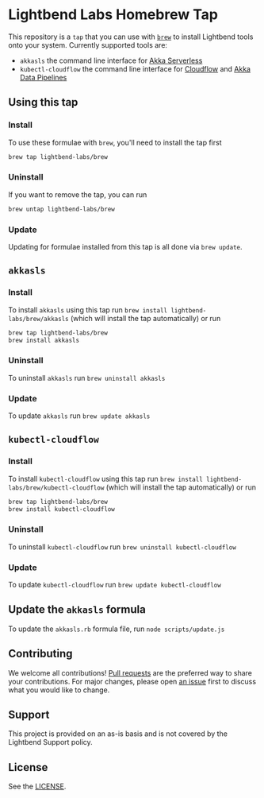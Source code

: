 # Lightbend Labs Homebrew Tap

This repository is a `tap` that you can use with [`brew`](https://brew.sh) to install Lightbend tools onto your system. Currently supported tools are:

* `akkasls` the command line interface for [Akka Serverless](https://akkaserverless.com)
* `kubectl-cloudflow` the command line interface for [Cloudflow](https://cloudflow.io) and [Akka Data Pipelines](https://developer.lightbend.com/docs/cloudflow/current/index.html)

## Using this tap

### Install

To use these formulae with `brew`, you'll need to install the tap first

```bash
brew tap lightbend-labs/brew
```

### Uninstall

If you want to remove the tap, you can run

```bash
brew untap lightbend-labs/brew
```

### Update

Updating for formulae installed from this tap is all done via `brew update`. 

## `akkasls`

### Install

To install `akkasls` using this tap run `brew install lightbend-labs/brew/akkasls` (which will install the tap automatically) or run

```bash
brew tap lightbend-labs/brew
brew install akkasls
```

### Uninstall

To uninstall `akkasls` run `brew uninstall akkasls`

### Update

To update `akkasls` run `brew update akkasls`

## `kubectl-cloudflow`

### Install

To install `kubectl-cloudflow` using this tap run `brew install lightbend-labs/brew/kubectl-cloudflow` (which will install the tap automatically) or run

```bash
brew tap lightbend-labs/brew
brew install kubectl-cloudflow
```

### Uninstall

To uninstall `kubectl-cloudflow` run `brew uninstall kubectl-cloudflow`

### Update

To update `kubectl-cloudflow` run `brew update kubectl-cloudflow`

## Update the `akkasls` formula

To update the `akkasls.rb` formula file, run `node scripts/update.js`

## Contributing

We welcome all contributions! [Pull requests](https://github.com/lightbend-labs/homebrew-brew/pulls) are the preferred way to share your contributions. For major changes, please open [an issue](https://github.com/lightbend-labs/homebrew-brew/issues) first to discuss what you would like to change.

## Support

This project is provided on an as-is basis and is not covered by the Lightbend Support policy.

## License

See the [LICENSE](./LICENSE).